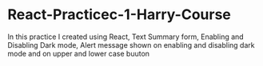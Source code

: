 # React-Practicec-1-Harry-Course
In this practice I created using React, Text Summary form, Enabling and Disabling Dark mode, Alert message shown on enabling and disabling dark mode and on upper and lower case buuton
